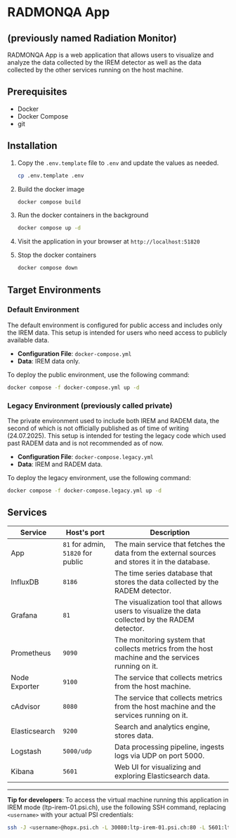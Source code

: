 # RADMONQA App 
## (previously named Radiation Monitor)

RADMONQA App is a web application that allows users to visualize and analyze the data collected by the IREM detector as well as the data collected by the other services running on the host machine.

[legacy - probably doesn't work as of now: 👉 LIVE DEMO WITH IREM DATA(http://149.156.10.136:51820/) at Cyfronet C3 cloud.]: # 

## Prerequisites

- Docker
- Docker Compose
- git

## Installation

1. Copy the `.env.template` file to `.env` and update the values as needed.
    ```bash
    cp .env.template .env
    ```

1. Build the docker image
    ```bash
    docker compose build
    ```
2. Run the docker containers in the background
    ```bash
    docker compose up -d
    ```
3. Visit the application in your browser at `http://localhost:51820`
4. Stop the docker containers
    ```bash 
    docker compose down
    ```

## Target Environments

### Default Environment

The default environment is configured for public access and includes only the IREM data. This setup is intended for users who need access to publicly available data.

- **Configuration File**: `docker-compose.yml`
- **Data**: IREM data only.

To deploy the public environment, use the following command:
```bash
docker compose -f docker-compose.yml up -d
```

### Legacy Environment (previously called private)

The private environment used to include both IREM and RADEM data, the second of which is not officially published as of time of writing (24.07.2025). This setup is intended for testing the legacy code which used past RADEM data and is not recommended as of now.

- **Configuration File**: `docker-compose.legacy.yml`
- **Data**: IREM and RADEM data.


To deploy the legacy environment, use the following command:
```bash
docker compose -f docker-compose.legacy.yml up -d
```


## Services

| **Service**     | **Host's port** | **Description** |
|-----------------|-----------------|-----------------|
| App             | `81` for admin, `51820` for public | The main service that fetches the data from the external sources and stores it in the database. |   
| InfluxDB        | `8186`            | The time series database that stores the data collected by the RADEM detector. |
| Grafana         | `81`              | The visualization tool that allows users to visualize the data collected by the RADEM detector. |
| Prometheus      | `9090`            | The monitoring system that collects metrics from the host machine and the services running on it. |
| Node Exporter   | `9100`            | The service that collects metrics from the host machine. |
| cAdvisor        | `8080`            | The service that collects metrics from the host machine and the services running on it. |
| Elasticsearch   | `9200`            | Search and analytics engine, stores data.        |
| Logstash        | `5000/udp`        | Data processing pipeline, ingests logs via UDP on port 5000.                 |
| Kibana          | `5601`            | Web UI for visualizing and exploring Elasticsearch data.                    |

---

**Tip for developers**: To access the virtual machine running this application in IREM mode (ltp-irem-01.psi.ch), use the following SSH command, replacing `<username>` with your actual PSI credentials:
```bash
ssh -J <username>@hopx.psi.ch -L 30080:ltp-irem-01.psi.ch:80 -L 5601:ltp-irem-01.psi.ch:5601 ext-gr
```
